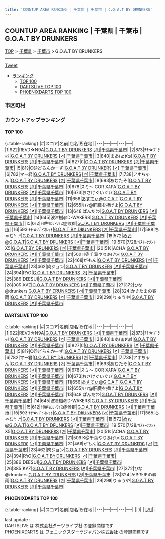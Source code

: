 ```yaml
---
title: 'COUNTUP AREA RANKING | 千葉県 | 千葉市 | G.O.A.T BY DRUNKERS'
---
```

## COUNTUP AREA RANKING | 千葉県 | 千葉市 | G.O.A.T BY DRUNKERS

[TOP](/darts/rank/) > [千葉県](/darts/rank/千葉県/) > [千葉市](/darts/rank/千葉県/千葉市/) > G.O.A.T BY DRUNKERS

___

<a href="https://twitter.com/share?ref_src=twsrc%5Etfw" data-text="COUNTUP AREA RANKING | 千葉県千葉市G.O.A.T BY DRUNKERS" class="twitter-share-button" data-hashtags="DARTSLIVE,PHOENIXDARTS,darts,ダーツ" data-show-count="false">Tweet</a>

* [ランキング](#カウントアップランキング)
    * [TOP 100](#top-100)
    * [DARTSLIVE TOP 100](#dartslive-top-100)
    * [PHOENIXDARTS TOP 100](#phoenixdarts-top-100)

### 市区町村

<ul>

</ul>

### カウントアップランキング

#### TOP 100



{:.table-ranking}
|#|スコア|名前|店名|所在地|
|---|---|---|---|---|
|1|922|<span class="rank-name-dl">REVO☆N9A</span>|<a href="/darts/rank/shops/1cbe662c8e0acd02774c926eb736cb5a.html">G.O.A.T BY DRUNKERS</a> <a href="https://search.dartslive.com/jp/shop/1cbe662c8e0acd02774c926eb736cb5a">[↗]</a>|<a href="/darts/rank/千葉県/千葉市">千葉県千葉市</a>|
|2|873|<span class="rank-name-dl">ﾁﾁ☆ﾌﾞﾗｯｸ</span>|<a href="/darts/rank/shops/1cbe662c8e0acd02774c926eb736cb5a.html">G.O.A.T BY DRUNKERS</a> <a href="https://search.dartslive.com/jp/shop/1cbe662c8e0acd02774c926eb736cb5a">[↗]</a>|<a href="/darts/rank/千葉県/千葉市">千葉県千葉市</a>|
|3|840|<span class="rank-name-dl">まあ(*≧∀≦*)</span>|<a href="/darts/rank/shops/1cbe662c8e0acd02774c926eb736cb5a.html">G.O.A.T BY DRUNKERS</a> <a href="https://search.dartslive.com/jp/shop/1cbe662c8e0acd02774c926eb736cb5a">[↗]</a>|<a href="/darts/rank/千葉県/千葉市">千葉県千葉市</a>|
|4|827|<span class="rank-name-dl">C</span>|<a href="/darts/rank/shops/1cbe662c8e0acd02774c926eb736cb5a.html">G.O.A.T BY DRUNKERS</a> <a href="https://search.dartslive.com/jp/shop/1cbe662c8e0acd02774c926eb736cb5a">[↗]</a>|<a href="/darts/rank/千葉県/千葉市">千葉県千葉市</a>|
|5|819|<span class="rank-name-dl">C@どらんかーず</span>|<a href="/darts/rank/shops/1cbe662c8e0acd02774c926eb736cb5a.html">G.O.A.T BY DRUNKERS</a> <a href="https://search.dartslive.com/jp/shop/1cbe662c8e0acd02774c926eb736cb5a">[↗]</a>|<a href="/darts/rank/千葉県/千葉市">千葉県千葉市</a>|
|6|782|<span class="rank-name-dl">マー君</span>|<a href="/darts/rank/shops/1cbe662c8e0acd02774c926eb736cb5a.html">G.O.A.T BY DRUNKERS</a> <a href="https://search.dartslive.com/jp/shop/1cbe662c8e0acd02774c926eb736cb5a">[↗]</a>|<a href="/darts/rank/千葉県/千葉市">千葉県千葉市</a>|
|7|738|<span class="rank-name-dl">アオちゃん</span>|<a href="/darts/rank/shops/1cbe662c8e0acd02774c926eb736cb5a.html">G.O.A.T BY DRUNKERS</a> <a href="https://search.dartslive.com/jp/shop/1cbe662c8e0acd02774c926eb736cb5a">[↗]</a>|<a href="/darts/rank/千葉県/千葉市">千葉県千葉市</a>|
|8|693|<span class="rank-name-dl">あむたそ</span>|<a href="/darts/rank/shops/1cbe662c8e0acd02774c926eb736cb5a.html">G.O.A.T BY DRUNKERS</a> <a href="https://search.dartslive.com/jp/shop/1cbe662c8e0acd02774c926eb736cb5a">[↗]</a>|<a href="/darts/rank/千葉県/千葉市">千葉県千葉市</a>|
|9|678|<span class="rank-name-dl">スミ〜 COR XAPA</span>|<a href="/darts/rank/shops/1cbe662c8e0acd02774c926eb736cb5a.html">G.O.A.T BY DRUNKERS</a> <a href="https://search.dartslive.com/jp/shop/1cbe662c8e0acd02774c926eb736cb5a">[↗]</a>|<a href="/darts/rank/千葉県/千葉市">千葉県千葉市</a>|
|10|673|<span class="rank-name-dl">おさけぐいぐい</span>|<a href="/darts/rank/shops/1cbe662c8e0acd02774c926eb736cb5a.html">G.O.A.T BY DRUNKERS</a> <a href="https://search.dartslive.com/jp/shop/1cbe662c8e0acd02774c926eb736cb5a">[↗]</a>|<a href="/darts/rank/千葉県/千葉市">千葉県千葉市</a>|
|11|656|<span class="rank-name-dl">あすてぃ@G.O.A.T</span>|<a href="/darts/rank/shops/1cbe662c8e0acd02774c926eb736cb5a.html">G.O.A.T BY DRUNKERS</a> <a href="https://search.dartslive.com/jp/shop/1cbe662c8e0acd02774c926eb736cb5a">[↗]</a>|<a href="/darts/rank/千葉県/千葉市">千葉県千葉市</a>|
|12|655|<span class="rank-name-dl">ﾘｮﾏ@肝臓を捧げよ</span>|<a href="/darts/rank/shops/1cbe662c8e0acd02774c926eb736cb5a.html">G.O.A.T BY DRUNKERS</a> <a href="https://search.dartslive.com/jp/shop/1cbe662c8e0acd02774c926eb736cb5a">[↗]</a>|<a href="/darts/rank/千葉県/千葉市">千葉県千葉市</a>|
|13|648|<span class="rank-name-dl">ぱんだｸﾝ</span>|<a href="/darts/rank/shops/1cbe662c8e0acd02774c926eb736cb5a.html">G.O.A.T BY DRUNKERS</a> <a href="https://search.dartslive.com/jp/shop/1cbe662c8e0acd02774c926eb736cb5a">[↗]</a>|<a href="/darts/rank/千葉県/千葉市">千葉県千葉市</a>|
|14|645|<span class="rank-name-dl">波津樹@D-WAKERS</span>|<a href="/darts/rank/shops/1cbe662c8e0acd02774c926eb736cb5a.html">G.O.A.T BY DRUNKERS</a> <a href="https://search.dartslive.com/jp/shop/1cbe662c8e0acd02774c926eb736cb5a">[↗]</a>|<a href="/darts/rank/千葉県/千葉市">千葉県千葉市</a>|
|15|612|<span class="rank-name-dl">H@ﾏﾛﾘｰﾜｲｽ症候群</span>|<a href="/darts/rank/shops/1cbe662c8e0acd02774c926eb736cb5a.html">G.O.A.T BY DRUNKERS</a> <a href="https://search.dartslive.com/jp/shop/1cbe662c8e0acd02774c926eb736cb5a">[↗]</a>|<a href="/darts/rank/千葉県/千葉市">千葉県千葉市</a>|
|16|593|<span class="rank-name-dl">ﾁﾁ☆ﾊﾞｲｵﾚｯﾄ</span>|<a href="/darts/rank/shops/1cbe662c8e0acd02774c926eb736cb5a.html">G.O.A.T BY DRUNKERS</a> <a href="https://search.dartslive.com/jp/shop/1cbe662c8e0acd02774c926eb736cb5a">[↗]</a>|<a href="/darts/rank/千葉県/千葉市">千葉県千葉市</a>|
|17|588|<span class="rank-name-dl">ちゃむ^. .^</span>|<a href="/darts/rank/shops/1cbe662c8e0acd02774c926eb736cb5a.html">G.O.A.T BY DRUNKERS</a> <a href="https://search.dartslive.com/jp/shop/1cbe662c8e0acd02774c926eb736cb5a">[↗]</a>|<a href="/darts/rank/千葉県/千葉市">千葉県千葉市</a>|
|18|572|<span class="rank-name-dl">めお@G.O.A.T</span>|<a href="/darts/rank/shops/1cbe662c8e0acd02774c926eb736cb5a.html">G.O.A.T BY DRUNKERS</a> <a href="https://search.dartslive.com/jp/shop/1cbe662c8e0acd02774c926eb736cb5a">[↗]</a>|<a href="/darts/rank/千葉県/千葉市">千葉県千葉市</a>|
|19|570|<span class="rank-name-dl">7/28ﾊｳｽﾄｰﾅﾒﾝﾄX5</span>|<a href="/darts/rank/shops/1cbe662c8e0acd02774c926eb736cb5a.html">G.O.A.T BY DRUNKERS</a> <a href="https://search.dartslive.com/jp/shop/1cbe662c8e0acd02774c926eb736cb5a">[↗]</a>|<a href="/darts/rank/千葉県/千葉市">千葉県千葉市</a>|
|20|510|<span class="rank-name-dl">ACHA</span>|<a href="/darts/rank/shops/1cbe662c8e0acd02774c926eb736cb5a.html">G.O.A.T BY DRUNKERS</a> <a href="https://search.dartslive.com/jp/shop/1cbe662c8e0acd02774c926eb736cb5a">[↗]</a>|<a href="/darts/rank/千葉県/千葉市">千葉県千葉市</a>|
|21|509|<span class="rank-name-dl">K@千葉やりあげtv</span>|<a href="/darts/rank/shops/1cbe662c8e0acd02774c926eb736cb5a.html">G.O.A.T BY DRUNKERS</a> <a href="https://search.dartslive.com/jp/shop/1cbe662c8e0acd02774c926eb736cb5a">[↗]</a>|<a href="/darts/rank/千葉県/千葉市">千葉県千葉市</a>|
|22|468|<span class="rank-name-dl">がもん</span>|<a href="/darts/rank/shops/1cbe662c8e0acd02774c926eb736cb5a.html">G.O.A.T BY DRUNKERS</a> <a href="https://search.dartslive.com/jp/shop/1cbe662c8e0acd02774c926eb736cb5a">[↗]</a>|<a href="/darts/rank/千葉県/千葉市">千葉県千葉市</a>|
|23|462|<span class="rank-name-dl">肉ジョン</span>|<a href="/darts/rank/shops/1cbe662c8e0acd02774c926eb736cb5a.html">G.O.A.T BY DRUNKERS</a> <a href="https://search.dartslive.com/jp/shop/1cbe662c8e0acd02774c926eb736cb5a">[↗]</a>|<a href="/darts/rank/千葉県/千葉市">千葉県千葉市</a>|
|24|394|<span class="rank-name-dl">RYO</span>|<a href="/darts/rank/shops/1cbe662c8e0acd02774c926eb736cb5a.html">G.O.A.T BY DRUNKERS</a> <a href="https://search.dartslive.com/jp/shop/1cbe662c8e0acd02774c926eb736cb5a">[↗]</a>|<a href="/darts/rank/千葉県/千葉市">千葉県千葉市</a>|
|25|386|<span class="rank-name-dl">DEESUI</span>|<a href="/darts/rank/shops/1cbe662c8e0acd02774c926eb736cb5a.html">G.O.A.T BY DRUNKERS</a> <a href="https://search.dartslive.com/jp/shop/1cbe662c8e0acd02774c926eb736cb5a">[↗]</a>|<a href="/darts/rank/千葉県/千葉市">千葉県千葉市</a>|
|26|385|<span class="rank-name-dl">KAZ</span>|<a href="/darts/rank/shops/1cbe662c8e0acd02774c926eb736cb5a.html">G.O.A.T BY DRUNKERS</a> <a href="https://search.dartslive.com/jp/shop/1cbe662c8e0acd02774c926eb736cb5a">[↗]</a>|<a href="/darts/rank/千葉県/千葉市">千葉県千葉市</a>|
|27|372|<span class="rank-name-dl">ひな@drunkers</span>|<a href="/darts/rank/shops/1cbe662c8e0acd02774c926eb736cb5a.html">G.O.A.T BY DRUNKERS</a> <a href="https://search.dartslive.com/jp/shop/1cbe662c8e0acd02774c926eb736cb5a">[↗]</a>|<a href="/darts/rank/千葉県/千葉市">千葉県千葉市</a>|
|28|324|<span class="rank-name-dl">かきたまの春雨</span>|<a href="/darts/rank/shops/1cbe662c8e0acd02774c926eb736cb5a.html">G.O.A.T BY DRUNKERS</a> <a href="https://search.dartslive.com/jp/shop/1cbe662c8e0acd02774c926eb736cb5a">[↗]</a>|<a href="/darts/rank/千葉県/千葉市">千葉県千葉市</a>|
|29|299|<span class="rank-name-dl">りゅうや</span>|<a href="/darts/rank/shops/1cbe662c8e0acd02774c926eb736cb5a.html">G.O.A.T BY DRUNKERS</a> <a href="https://search.dartslive.com/jp/shop/1cbe662c8e0acd02774c926eb736cb5a">[↗]</a>|<a href="/darts/rank/千葉県/千葉市">千葉県千葉市</a>|


#### DARTSLIVE TOP 100



{:.table-ranking}
|#|スコア|名前|店名|所在地|
|---|---|---|---|---|
|1|922|<span class="rank-name-dl">REVO☆N9A</span>|<a href="/darts/rank/shops/1cbe662c8e0acd02774c926eb736cb5a.html">G.O.A.T BY DRUNKERS</a> <a href="https://search.dartslive.com/jp/shop/1cbe662c8e0acd02774c926eb736cb5a">[↗]</a>|<a href="/darts/rank/千葉県/千葉市">千葉県千葉市</a>|
|2|873|<span class="rank-name-dl">ﾁﾁ☆ﾌﾞﾗｯｸ</span>|<a href="/darts/rank/shops/1cbe662c8e0acd02774c926eb736cb5a.html">G.O.A.T BY DRUNKERS</a> <a href="https://search.dartslive.com/jp/shop/1cbe662c8e0acd02774c926eb736cb5a">[↗]</a>|<a href="/darts/rank/千葉県/千葉市">千葉県千葉市</a>|
|3|840|<span class="rank-name-dl">まあ(*≧∀≦*)</span>|<a href="/darts/rank/shops/1cbe662c8e0acd02774c926eb736cb5a.html">G.O.A.T BY DRUNKERS</a> <a href="https://search.dartslive.com/jp/shop/1cbe662c8e0acd02774c926eb736cb5a">[↗]</a>|<a href="/darts/rank/千葉県/千葉市">千葉県千葉市</a>|
|4|827|<span class="rank-name-dl">C</span>|<a href="/darts/rank/shops/1cbe662c8e0acd02774c926eb736cb5a.html">G.O.A.T BY DRUNKERS</a> <a href="https://search.dartslive.com/jp/shop/1cbe662c8e0acd02774c926eb736cb5a">[↗]</a>|<a href="/darts/rank/千葉県/千葉市">千葉県千葉市</a>|
|5|819|<span class="rank-name-dl">C@どらんかーず</span>|<a href="/darts/rank/shops/1cbe662c8e0acd02774c926eb736cb5a.html">G.O.A.T BY DRUNKERS</a> <a href="https://search.dartslive.com/jp/shop/1cbe662c8e0acd02774c926eb736cb5a">[↗]</a>|<a href="/darts/rank/千葉県/千葉市">千葉県千葉市</a>|
|6|782|<span class="rank-name-dl">マー君</span>|<a href="/darts/rank/shops/1cbe662c8e0acd02774c926eb736cb5a.html">G.O.A.T BY DRUNKERS</a> <a href="https://search.dartslive.com/jp/shop/1cbe662c8e0acd02774c926eb736cb5a">[↗]</a>|<a href="/darts/rank/千葉県/千葉市">千葉県千葉市</a>|
|7|738|<span class="rank-name-dl">アオちゃん</span>|<a href="/darts/rank/shops/1cbe662c8e0acd02774c926eb736cb5a.html">G.O.A.T BY DRUNKERS</a> <a href="https://search.dartslive.com/jp/shop/1cbe662c8e0acd02774c926eb736cb5a">[↗]</a>|<a href="/darts/rank/千葉県/千葉市">千葉県千葉市</a>|
|8|693|<span class="rank-name-dl">あむたそ</span>|<a href="/darts/rank/shops/1cbe662c8e0acd02774c926eb736cb5a.html">G.O.A.T BY DRUNKERS</a> <a href="https://search.dartslive.com/jp/shop/1cbe662c8e0acd02774c926eb736cb5a">[↗]</a>|<a href="/darts/rank/千葉県/千葉市">千葉県千葉市</a>|
|9|678|<span class="rank-name-dl">スミ〜 COR XAPA</span>|<a href="/darts/rank/shops/1cbe662c8e0acd02774c926eb736cb5a.html">G.O.A.T BY DRUNKERS</a> <a href="https://search.dartslive.com/jp/shop/1cbe662c8e0acd02774c926eb736cb5a">[↗]</a>|<a href="/darts/rank/千葉県/千葉市">千葉県千葉市</a>|
|10|673|<span class="rank-name-dl">おさけぐいぐい</span>|<a href="/darts/rank/shops/1cbe662c8e0acd02774c926eb736cb5a.html">G.O.A.T BY DRUNKERS</a> <a href="https://search.dartslive.com/jp/shop/1cbe662c8e0acd02774c926eb736cb5a">[↗]</a>|<a href="/darts/rank/千葉県/千葉市">千葉県千葉市</a>|
|11|656|<span class="rank-name-dl">あすてぃ@G.O.A.T</span>|<a href="/darts/rank/shops/1cbe662c8e0acd02774c926eb736cb5a.html">G.O.A.T BY DRUNKERS</a> <a href="https://search.dartslive.com/jp/shop/1cbe662c8e0acd02774c926eb736cb5a">[↗]</a>|<a href="/darts/rank/千葉県/千葉市">千葉県千葉市</a>|
|12|655|<span class="rank-name-dl">ﾘｮﾏ@肝臓を捧げよ</span>|<a href="/darts/rank/shops/1cbe662c8e0acd02774c926eb736cb5a.html">G.O.A.T BY DRUNKERS</a> <a href="https://search.dartslive.com/jp/shop/1cbe662c8e0acd02774c926eb736cb5a">[↗]</a>|<a href="/darts/rank/千葉県/千葉市">千葉県千葉市</a>|
|13|648|<span class="rank-name-dl">ぱんだｸﾝ</span>|<a href="/darts/rank/shops/1cbe662c8e0acd02774c926eb736cb5a.html">G.O.A.T BY DRUNKERS</a> <a href="https://search.dartslive.com/jp/shop/1cbe662c8e0acd02774c926eb736cb5a">[↗]</a>|<a href="/darts/rank/千葉県/千葉市">千葉県千葉市</a>|
|14|645|<span class="rank-name-dl">波津樹@D-WAKERS</span>|<a href="/darts/rank/shops/1cbe662c8e0acd02774c926eb736cb5a.html">G.O.A.T BY DRUNKERS</a> <a href="https://search.dartslive.com/jp/shop/1cbe662c8e0acd02774c926eb736cb5a">[↗]</a>|<a href="/darts/rank/千葉県/千葉市">千葉県千葉市</a>|
|15|612|<span class="rank-name-dl">H@ﾏﾛﾘｰﾜｲｽ症候群</span>|<a href="/darts/rank/shops/1cbe662c8e0acd02774c926eb736cb5a.html">G.O.A.T BY DRUNKERS</a> <a href="https://search.dartslive.com/jp/shop/1cbe662c8e0acd02774c926eb736cb5a">[↗]</a>|<a href="/darts/rank/千葉県/千葉市">千葉県千葉市</a>|
|16|593|<span class="rank-name-dl">ﾁﾁ☆ﾊﾞｲｵﾚｯﾄ</span>|<a href="/darts/rank/shops/1cbe662c8e0acd02774c926eb736cb5a.html">G.O.A.T BY DRUNKERS</a> <a href="https://search.dartslive.com/jp/shop/1cbe662c8e0acd02774c926eb736cb5a">[↗]</a>|<a href="/darts/rank/千葉県/千葉市">千葉県千葉市</a>|
|17|588|<span class="rank-name-dl">ちゃむ^. .^</span>|<a href="/darts/rank/shops/1cbe662c8e0acd02774c926eb736cb5a.html">G.O.A.T BY DRUNKERS</a> <a href="https://search.dartslive.com/jp/shop/1cbe662c8e0acd02774c926eb736cb5a">[↗]</a>|<a href="/darts/rank/千葉県/千葉市">千葉県千葉市</a>|
|18|572|<span class="rank-name-dl">めお@G.O.A.T</span>|<a href="/darts/rank/shops/1cbe662c8e0acd02774c926eb736cb5a.html">G.O.A.T BY DRUNKERS</a> <a href="https://search.dartslive.com/jp/shop/1cbe662c8e0acd02774c926eb736cb5a">[↗]</a>|<a href="/darts/rank/千葉県/千葉市">千葉県千葉市</a>|
|19|570|<span class="rank-name-dl">7/28ﾊｳｽﾄｰﾅﾒﾝﾄX5</span>|<a href="/darts/rank/shops/1cbe662c8e0acd02774c926eb736cb5a.html">G.O.A.T BY DRUNKERS</a> <a href="https://search.dartslive.com/jp/shop/1cbe662c8e0acd02774c926eb736cb5a">[↗]</a>|<a href="/darts/rank/千葉県/千葉市">千葉県千葉市</a>|
|20|510|<span class="rank-name-dl">ACHA</span>|<a href="/darts/rank/shops/1cbe662c8e0acd02774c926eb736cb5a.html">G.O.A.T BY DRUNKERS</a> <a href="https://search.dartslive.com/jp/shop/1cbe662c8e0acd02774c926eb736cb5a">[↗]</a>|<a href="/darts/rank/千葉県/千葉市">千葉県千葉市</a>|
|21|509|<span class="rank-name-dl">K@千葉やりあげtv</span>|<a href="/darts/rank/shops/1cbe662c8e0acd02774c926eb736cb5a.html">G.O.A.T BY DRUNKERS</a> <a href="https://search.dartslive.com/jp/shop/1cbe662c8e0acd02774c926eb736cb5a">[↗]</a>|<a href="/darts/rank/千葉県/千葉市">千葉県千葉市</a>|
|22|468|<span class="rank-name-dl">がもん</span>|<a href="/darts/rank/shops/1cbe662c8e0acd02774c926eb736cb5a.html">G.O.A.T BY DRUNKERS</a> <a href="https://search.dartslive.com/jp/shop/1cbe662c8e0acd02774c926eb736cb5a">[↗]</a>|<a href="/darts/rank/千葉県/千葉市">千葉県千葉市</a>|
|23|462|<span class="rank-name-dl">肉ジョン</span>|<a href="/darts/rank/shops/1cbe662c8e0acd02774c926eb736cb5a.html">G.O.A.T BY DRUNKERS</a> <a href="https://search.dartslive.com/jp/shop/1cbe662c8e0acd02774c926eb736cb5a">[↗]</a>|<a href="/darts/rank/千葉県/千葉市">千葉県千葉市</a>|
|24|394|<span class="rank-name-dl">RYO</span>|<a href="/darts/rank/shops/1cbe662c8e0acd02774c926eb736cb5a.html">G.O.A.T BY DRUNKERS</a> <a href="https://search.dartslive.com/jp/shop/1cbe662c8e0acd02774c926eb736cb5a">[↗]</a>|<a href="/darts/rank/千葉県/千葉市">千葉県千葉市</a>|
|25|386|<span class="rank-name-dl">DEESUI</span>|<a href="/darts/rank/shops/1cbe662c8e0acd02774c926eb736cb5a.html">G.O.A.T BY DRUNKERS</a> <a href="https://search.dartslive.com/jp/shop/1cbe662c8e0acd02774c926eb736cb5a">[↗]</a>|<a href="/darts/rank/千葉県/千葉市">千葉県千葉市</a>|
|26|385|<span class="rank-name-dl">KAZ</span>|<a href="/darts/rank/shops/1cbe662c8e0acd02774c926eb736cb5a.html">G.O.A.T BY DRUNKERS</a> <a href="https://search.dartslive.com/jp/shop/1cbe662c8e0acd02774c926eb736cb5a">[↗]</a>|<a href="/darts/rank/千葉県/千葉市">千葉県千葉市</a>|
|27|372|<span class="rank-name-dl">ひな@drunkers</span>|<a href="/darts/rank/shops/1cbe662c8e0acd02774c926eb736cb5a.html">G.O.A.T BY DRUNKERS</a> <a href="https://search.dartslive.com/jp/shop/1cbe662c8e0acd02774c926eb736cb5a">[↗]</a>|<a href="/darts/rank/千葉県/千葉市">千葉県千葉市</a>|
|28|324|<span class="rank-name-dl">かきたまの春雨</span>|<a href="/darts/rank/shops/1cbe662c8e0acd02774c926eb736cb5a.html">G.O.A.T BY DRUNKERS</a> <a href="https://search.dartslive.com/jp/shop/1cbe662c8e0acd02774c926eb736cb5a">[↗]</a>|<a href="/darts/rank/千葉県/千葉市">千葉県千葉市</a>|
|29|299|<span class="rank-name-dl">りゅうや</span>|<a href="/darts/rank/shops/1cbe662c8e0acd02774c926eb736cb5a.html">G.O.A.T BY DRUNKERS</a> <a href="https://search.dartslive.com/jp/shop/1cbe662c8e0acd02774c926eb736cb5a">[↗]</a>|<a href="/darts/rank/千葉県/千葉市">千葉県千葉市</a>|


#### PHOENIXDARTS TOP 100



{:.table-ranking}
|#|スコア|名前|店名|所在地|
|---|---|---|---|---|
||0|<span class="rank-name-dl"> </span>|<a href="/darts/rank/shops/.html"></a> <a href="">[↗]</a>|<a href="/darts/rank//"></a>|


<div class="footer border-top border-gray-light mt-5 pt-3 text-right text-gray">
    last update : <span style="font-weight: italic" id="foot_last_modified"></span><br />
    DARTSLIVE は 株式会社ダーツライブ社 の登録商標です<br />
    PHOENIXDARTS は フェニックスダーツジャパン株式会社 の登録商標です<br />
</div>

<script src="https://cdnjs.cloudflare.com/ajax/libs/jquery.tablesorter/2.31.3/js/jquery.tablesorter.min.js" integrity="sha512-qzgd5cYSZcosqpzpn7zF2ZId8f/8CHmFKZ8j7mU4OUXTNRd5g+ZHBPsgKEwoqxCtdQvExE5LprwwPAgoicguNg==" crossorigin="anonymous" referrerpolicy="no-referrer"></script>
<link rel="stylesheet" href="https://cdnjs.cloudflare.com/ajax/libs/jquery.tablesorter/2.31.3/css/theme.default.min.css" integrity="sha512-wghhOJkjQX0Lh3NSWvNKeZ0ZpNn+SPVXX1Qyc9OCaogADktxrBiBdKGDoqVUOyhStvMBmJQ8ZdMHiR3wuEq8+w==" crossorigin="anonymous" referrerpolicy="no-referrer" />
<script>
$(function() {
    $(".table-ranking").tablesorter({sortList:[[0, 0]]});
    $("#foot_last_modified").text(formatDate(new Date(document.lastModified), 'yyyy-MM-dd HH:mm:ss'));
});
</script>

<script async src="https://platform.twitter.com/widgets.js" charset="utf-8"></script>